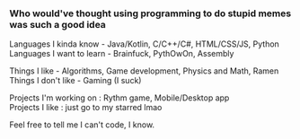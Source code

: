 ### Who would've thought using programming to do stupid memes was such a good idea 
Languages I kinda know - Java/Kotlin, C/C++/C#, HTML/CSS/JS, Python \
Languages I want to learn - Brainfuck, PythOwOn, Assembly 

Things I like - Algorithms, Game development, Physics and Math, Ramen \
Things I don't like - Gaming (I suck)

Projects I'm working on : Rythm game, Mobile/Desktop app \
Projects I like : just go to my starred lmao 

Feel free to tell me I can't code, I know.
